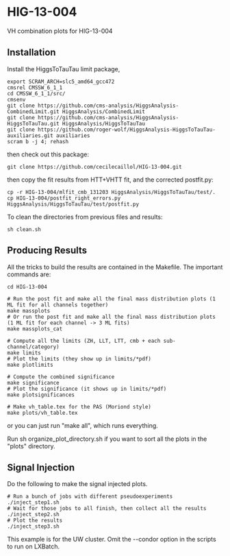 HIG-13-004
==========

VH combination plots for HIG-13-004 

Installation
------------

Install the HiggsToTauTau limit package,


```shell
export SCRAM_ARCH=slc5_amd64_gcc472
cmsrel CMSSW_6_1_1
cd CMSSW_6_1_1/src/
cmsenv
git clone https://github.com/cms-analysis/HiggsAnalysis-CombinedLimit.git HiggsAnalysis/CombinedLimit
git clone https://github.com/cms-analysis/HiggsAnalysis-HiggsToTauTau.git HiggsAnalysis/HiggsToTauTau
git clone https://github.com/roger-wolf/HiggsAnalysis-HiggsToTauTau-auxiliaries.git auxiliaries
scram b -j 4; rehash
```

then check out this package:

```shell
git clone https://github.com/cecilecaillol/HIG-13-004.git
```

then copy the fit results from HTT+VHTT fit, and the corrected postfit.py:
```shell
cp -r HIG-13-004/mlfit_cmb_131203 HiggsAnalysis/HiggsToTauTau/test/.
cp HIG-13-004/postfit_right_errors.py HiggsAnalysis/HiggsToTauTau/test/postfit.py
```

To clean the directories from previous files and results:
```shell
sh clean.sh
```

Producing Results
-----------------

All the tricks to build the results are contained in the Makefile.  The
important commands are:

```shell
cd HIG-13-004

# Run the post fit and make all the final mass distribution plots (1 ML fit for all channels together)
make massplots
# Or run the post fit and make all the final mass distribution plots (1 ML fit for each channel -> 3 ML fits)
make massplots_cat

# Compute all the limits (ZH, LLT, LTT, cmb + each sub-channel/category)
make limits
# Plot the limits (they show up in limits/*pdf)
make plotlimits

# Compute the combined significance
make significance
# Plot the significance (it shows up in limits/*pdf)
make plotsignificances

# Make vh_table.tex for the PAS (Moriond style)
make plots/vh_table.tex
```

or you can just run "make all", which runs everything.

Run sh organize_plot_directory.sh if you want to sort all the plots in the "plots" directory.

Signal Injection
----------------

Do the following to make the signal injected plots.
```shell
# Run a bunch of jobs with different pseudoexperiments
./inject_step1.sh
# Wait for those jobs to all finish, then collect all the results
./inject_step2.sh
# Plot the results
./inject_step3.sh
```

This example is for the UW cluster.  Omit the --condor option in the scripts to
run on LXBatch.

